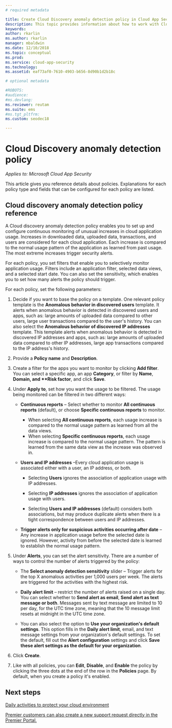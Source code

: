 ```yaml
---
# required metadata

title: Create Cloud Discovery anomaly detection policy in Cloud App Security
description: This topic provides information about how to work with Cloud Discovery anomaly detection policies.
keywords:
author: rkarlin
ms.author: rkarlin
manager: mbaldwin
ms.date: 12/10/2018
ms.topic: conceptual
ms.prod:
ms.service: cloud-app-security
ms.technology:
ms.assetid: eaf73af0-7610-4903-b656-8d90b1d2b18c

# optional metadata

#ROBOTS:
#audience:
#ms.devlang:
ms.reviewer: reutam
ms.suite: ems
#ms.tgt_pltfrm:
ms.custom: seodec18

---
```


# Cloud Discovery anomaly detection policy

*Applies to: Microsoft Cloud App Security*

This article gives you reference details about policies. Explanations for each policy type and fields that can be configured for each policy are listed.  
  
## Cloud discovery anomaly detection policy reference
  
A Cloud discovery anomaly detection policy enables you to set up and configure continuous monitoring of unusual increases in cloud application usage. Increases in downloaded data, uploaded data, transactions, and users are considered for each cloud application. Each increase is compared to the normal usage pattern of the application as learned from past usage. The most extreme increases trigger security alerts.  
 
For each policy, you set filters that enable you to selectively monitor application usage. Filters include an application filter, selected data views, and a selected start date. You can also set the sensitivity, which enables you to set how many alerts the policy should trigger.  

For each policy, set the following parameters:

1. Decide if you want to base the policy on a template. One relevant policy template is the **Anomalous behavior in discovered users** template. It alerts when anomalous behavior is detected in discovered users and apps, such as: large amounts of uploaded data compared to other users, large user transactions compared to the user's history. You can also select the **Anomalous behavior of discovered IP addresses** template. This template alerts when anomalous behavior is detected in discovered IP addresses and apps, such as: large amounts of uploaded data compared to other IP addresses, large app transactions compared to the IP address's history. 
 
2. Provide a **Policy name** and **Description**.  

3. Create a filter for the apps you want to monitor by clicking <strong>Add filter</strong>. 
   You can select a specific app, an app <strong>Category</strong>, or filter by <strong>Name</strong>, <strong>Domain, and **Risk factor</strong>, and click <strong>Save</strong>.

4. Under **Apply to**, set how you want the usage to be filtered. The usage being monitored can be filtered in two different ways:  
  
    - **Continuous reports** – Select whether to monitor **All continuous reports** (default), or choose **Specific continuous reports** to monitor.  
  
        - When selecting **All continuous reports**, each usage increase is compared to the normal usage pattern as learned from all the data views.  
        - When selecting **Specific continuous reports**, each usage increase is compared to the normal usage pattern. The pattern is learned from the same data view as the increase was observed in.  
  
    - **Users and IP addresses** –Every cloud application usage is associated either with a user, an IP address, or both.  
  
        - Selecting **Users** ignores the association of application usage with IP addresses.  
  
        - Selecting **IP addresses** ignores the association of application usage with users.  
  
        - Selecting **Users and IP addresses** (default) considers both associations, but may produce duplicate alerts when there is a tight correspondence between users and IP addresses.

    - **Trigger alerts only for suspicious activities occurring after date** – Any increase in application usage before the selected date is ignored. However, activity from before the selected date is learned to establish the normal usage pattern.  
  
5. Under **Alerts**, you can set the alert sensitivity. There are a number of ways to control the number of alerts triggered by the policy:  
  
    - The **Select anomaly detection sensitivity** slider – Trigger alerts for the top X anomalous activities per 1,000 users per week. The alerts are triggered for the activities with the highest risk.  
  
    - **Daily alert limit** – restrict the number of alerts raised on a single day. You can select whether to **Send alert as email**, **Send alert as text message or both**. Messages sent by text message are limited to 10 per day, for the UTC time zone, meaning that the 10 message limit resets at midnight in the UTC time zone.

    - You can also select the option to **Use your organization's default settings**. This option fills in the **Daily alert limit**, email, and text message settings from your organization's default settings. To set the default, fill out the **Alert configuration** settings and click **Save these alert settings as the default for your organization**.

6. Click **Create**.

7. Like with all policies, you can **Edit**, **Disable**, and **Enable** the policy by clicking the three dots at the end of the row in the **Policies** page. By default, when you create a policy it's enabled.

## Next steps  
[Daily activities to protect your cloud environment](daily-activities-to-protect-your-cloud-environment.md)   

[Premier customers can also create a new support request directly in the Premier Portal.](https://premier.microsoft.com/)  
  
  